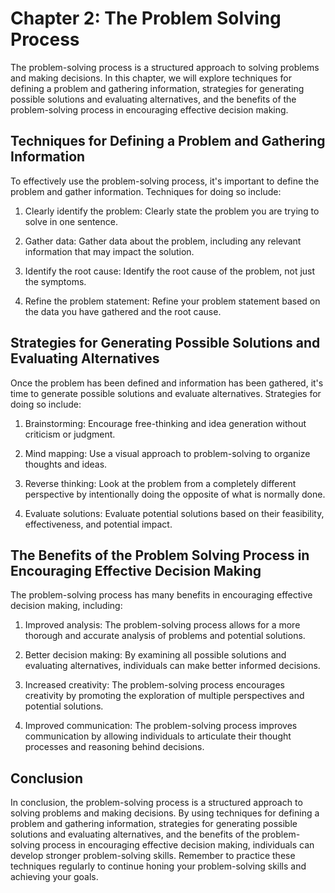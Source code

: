 Chapter 2: The Problem Solving Process
======================================

The problem-solving process is a structured approach to solving problems and making decisions. In this chapter, we will explore techniques for defining a problem and gathering information, strategies for generating possible solutions and evaluating alternatives, and the benefits of the problem-solving process in encouraging effective decision making.

Techniques for Defining a Problem and Gathering Information
-----------------------------------------------------------

To effectively use the problem-solving process, it's important to define the problem and gather information. Techniques for doing so include:

1. Clearly identify the problem: Clearly state the problem you are trying to solve in one sentence.

2. Gather data: Gather data about the problem, including any relevant information that may impact the solution.

3. Identify the root cause: Identify the root cause of the problem, not just the symptoms.

4. Refine the problem statement: Refine your problem statement based on the data you have gathered and the root cause.

Strategies for Generating Possible Solutions and Evaluating Alternatives
------------------------------------------------------------------------

Once the problem has been defined and information has been gathered, it's time to generate possible solutions and evaluate alternatives. Strategies for doing so include:

1. Brainstorming: Encourage free-thinking and idea generation without criticism or judgment.

2. Mind mapping: Use a visual approach to problem-solving to organize thoughts and ideas.

3. Reverse thinking: Look at the problem from a completely different perspective by intentionally doing the opposite of what is normally done.

4. Evaluate solutions: Evaluate potential solutions based on their feasibility, effectiveness, and potential impact.

The Benefits of the Problem Solving Process in Encouraging Effective Decision Making
------------------------------------------------------------------------------------

The problem-solving process has many benefits in encouraging effective decision making, including:

1. Improved analysis: The problem-solving process allows for a more thorough and accurate analysis of problems and potential solutions.

2. Better decision making: By examining all possible solutions and evaluating alternatives, individuals can make better informed decisions.

3. Increased creativity: The problem-solving process encourages creativity by promoting the exploration of multiple perspectives and potential solutions.

4. Improved communication: The problem-solving process improves communication by allowing individuals to articulate their thought processes and reasoning behind decisions.

Conclusion
----------

In conclusion, the problem-solving process is a structured approach to solving problems and making decisions. By using techniques for defining a problem and gathering information, strategies for generating possible solutions and evaluating alternatives, and the benefits of the problem-solving process in encouraging effective decision making, individuals can develop stronger problem-solving skills. Remember to practice these techniques regularly to continue honing your problem-solving skills and achieving your goals.
